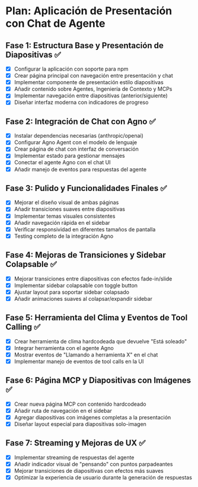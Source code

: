 # Plan: Aplicación de Presentación con Chat de Agente

## Fase 1: Estructura Base y Presentación de Diapositivas ✅
- [x] Configurar la aplicación con soporte para npm
- [x] Crear página principal con navegación entre presentación y chat
- [x] Implementar componente de presentación estilo diapositivas
- [x] Añadir contenido sobre Agentes, Ingeniería de Contexto y MCPs
- [x] Implementar navegación entre diapositivas (anterior/siguiente)
- [x] Diseñar interfaz moderna con indicadores de progreso

## Fase 2: Integración de Chat con Agno ✅
- [x] Instalar dependencias necesarias (anthropic/openai)
- [x] Configurar Agno Agent con el modelo de lenguaje
- [x] Crear página de chat con interfaz de conversación
- [x] Implementar estado para gestionar mensajes
- [x] Conectar el agente Agno con el chat UI
- [x] Añadir manejo de eventos para respuestas del agente

## Fase 3: Pulido y Funcionalidades Finales ✅
- [x] Mejorar el diseño visual de ambas páginas
- [x] Añadir transiciones suaves entre diapositivas
- [x] Implementar temas visuales consistentes
- [x] Añadir navegación rápida en el sidebar
- [x] Verificar responsividad en diferentes tamaños de pantalla
- [x] Testing completo de la integración Agno

## Fase 4: Mejoras de Transiciones y Sidebar Colapsable ✅
- [x] Mejorar transiciones entre diapositivas con efectos fade-in/slide
- [x] Implementar sidebar colapsable con toggle button
- [x] Ajustar layout para soportar sidebar colapsado
- [x] Añadir animaciones suaves al colapsar/expandir sidebar

## Fase 5: Herramienta del Clima y Eventos de Tool Calling ✅
- [x] Crear herramienta de clima hardcodeada que devuelve "Está soleado"
- [x] Integrar herramienta con el agente Agno
- [x] Mostrar eventos de "Llamando a herramienta X" en el chat
- [x] Implementar manejo de eventos de tool calls en la UI

## Fase 6: Página MCP y Diapositivas con Imágenes ✅
- [x] Crear nueva página MCP con contenido hardcodeado
- [x] Añadir ruta de navegación en el sidebar
- [x] Agregar diapositivas con imágenes completas a la presentación
- [x] Diseñar layout especial para diapositivas solo-imagen

## Fase 7: Streaming y Mejoras de UX ✅
- [x] Implementar streaming de respuestas del agente
- [x] Añadir indicador visual de "pensando" con puntos parpadeantes
- [x] Mejorar transiciones de diapositivas con efectos más suaves
- [x] Optimizar la experiencia de usuario durante la generación de respuestas
